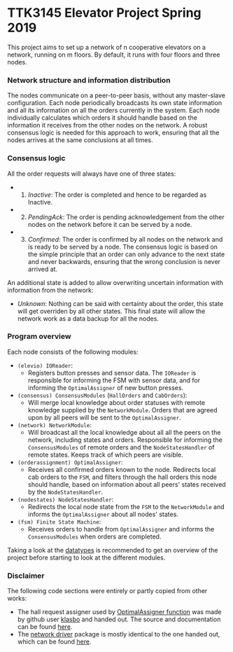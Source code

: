 # TTK3145 Elevator Project Spring 2019

This project aims to set up a network of n cooperative elevators on a network, running on m floors. By default, it runs with four floors and three nodes.

### Network structure and information distribution
The nodes communicate on a peer-to-peer basis, without any master-slave configuration. Each node periodically broadcasts its own state information and all its information on all the orders currently in the system. Each node individually calculates which orders it should handle based on the information it receives from the other nodes on the network. A robust consensus logic is needed for this approach to work, ensuring that all the nodes arrives at the same conclusions at all times.

### Consensus logic
All the order requests will always have one of three states:
- 1. *Inactive*: The order is completed and hence to be regarded as Inactive.
- 2. *PendingAck*: The order is pending acknowledgement from the other nodes on the network before it can be served by a node.
- 3. *Confirmed*: The order is confirmed by all nodes on the network and is ready to be served by a node.
The consensus logic is based on the simple principle that an order can only advance to the next state and never backwards, ensuring that the wrong conclusion is never arrived at.

An additional state is added to allow overwriting uncertain information with information from the network:
- *Unknown*: Nothing can be said with certainty about the order, this state will get overriden by all other states.
This final state will allow the network work as a data backup for all the nodes.

### Program overview
Each node consists of the following modules:
- `(elevio) IOReader`:
    - Registers button presses and sensor data. The `IOReader` is responsible for informing the FSM with sensor data, and for informing the `OptimalAssigner` of new button presses.
- `(consensus) ConsensusModules` (`HallOrders` and `CabOrders`):
    - Will merge local knowledge about order statuses with remote knowledge supplied by the `NetworkModule`. Orders that are agreed upon by all peers will be sent to the `OptimalAssigner`.
- `(network) NetworkModule`:
    - Will broadcast all the local knowledge about all all the peers on the network, including states and orders. Responsible for informing the `ConsensusModules` of remote orders and the `NodeStatesHandler` of remote states. Keeps track of which peers are visible.
- `(orderassignment) OptimalAssigner`:
    - Receives all confirmed orders known to the node. Redirects local cab orders to the `FSM`, and filters through the hall orders this node should handle, based on information about all peers' states received by the `NodeStatesHandler`.
- `(nodestates) NodeStatesHandler`:
    - Redirects the local node state from the `FSM` to the `NetworkModule` and informs the `OptimalAssigner` about all nodes' states.
- `(fsm) Finite State Machine`:
    - Receives orders to handle from `OptimalAssigner` and informs the `ConsensusModules` when orders are completed.

Taking a look at the [datatypes](./datatypes/datatypes.go) is recommended to get an overview of the project before starting to look at the different modules.


### Disclaimer
The following code sections were entirely or partly copied from other works:
- The hall request assigner used by [OptimalAssigner function](./orderassignment/orderassignment.go) was made by github user [klasbo](https://github.com/klasbo) and handed out. The source and documentation can be found [here](https://github.com/TTK4145/Project-resources/tree/master/cost_fns/hall_request_assigner/).
- The [network driver](./network/driver) package is mostly identical to the one handed out, which can be found [here](https://github.com/TTK4145/Network-go/).

